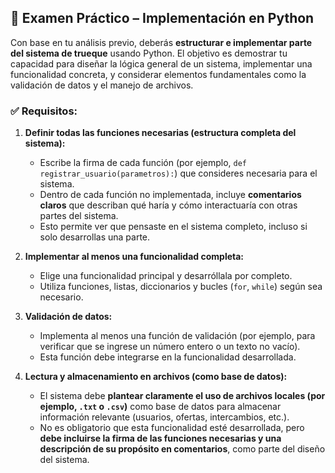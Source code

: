 ## 🧪 Examen Práctico – Implementación en Python

Con base en tu análisis previo, deberás **estructurar e implementar parte del sistema de trueque** usando Python. El objetivo es demostrar tu capacidad para diseñar la lógica general de un sistema, implementar una funcionalidad concreta, y considerar elementos fundamentales como la validación de datos y el manejo de archivos.

### ✅ Requisitos:

1. **Definir todas las funciones necesarias (estructura completa del sistema):**  
   - Escribe la firma de cada función (por ejemplo, `def registrar_usuario(parametros):`) que consideres necesaria para el sistema.  
   - Dentro de cada función no implementada, incluye **comentarios claros** que describan qué haría y cómo interactuaría con otras partes del sistema.  
   - Esto permite ver que pensaste en el sistema completo, incluso si solo desarrollas una parte.

2. **Implementar al menos una funcionalidad completa:**  
   - Elige una funcionalidad principal y desarróllala por completo.  
   - Utiliza funciones, listas, diccionarios y bucles (`for`, `while`) según sea necesario.

3. **Validación de datos:**  
   - Implementa al menos una función de validación (por ejemplo, para verificar que se ingrese un número entero o un texto no vacío).  
   - Esta función debe integrarse en la funcionalidad desarrollada.

4. **Lectura y almacenamiento en archivos (como base de datos):**  
   - El sistema debe **plantear claramente el uso de archivos locales (por ejemplo, `.txt` o `.csv`)** como base de datos para almacenar información relevante (usuarios, ofertas, intercambios, etc.).  
   - No es obligatorio que esta funcionalidad esté desarrollada, pero **debe incluirse la firma de las funciones necesarias y una descripción de su propósito en comentarios**, como parte del diseño del sistema.

